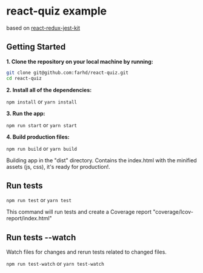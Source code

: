 # react-quiz example
based on [react-redux-jest-kit](https://github.com/trembacz/react-redux-jest-kit)

## Getting Started

**1. Clone the repository on your local machine by running:**

```bash
git clone git@github.com:farhd/react-quiz.git
cd react-quiz
```

**2. Install all of the dependencies:**

```npm install``` or ```yarn install```

**3. Run the app:**

```npm run start``` or ```yarn start```

**4. Build production files:**

```npm run build``` or ```yarn build```

Building app in the "dist" directory. Contains the index.html with the minified assets (js, css), it's ready for production!.

## Run tests

```npm run test``` or ```yarn test```

This command will run tests and create a Coverage report "coverage/lcov-report/index.html"

## Run tests --watch

Watch files for changes and rerun tests related to changed files.

```npm run test-watch``` or ```yarn test-watch```
